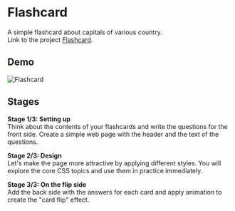 # Flashcard
A simple flashcard about capitals of various country.\
Link to the project [Flashcard](https://hyperskill.org/projects/115).

## Demo
![Flashcard](https://user-images.githubusercontent.com/63540951/127807085-bea125d4-9ce3-48aa-9e44-86ae1f40b236.gif)

## Stages
**Stage 1/3: Setting up**\
Think about the contents of your flashcards and write the questions for the front side. Create a simple web page with the header and the text of the questions.

**Stage 2/3: Design**\
Let's make the page more attractive by applying different styles. You will explore the core CSS topics and use them in practice immediately.

**Stage 3/3: On the flip side**\
Add the back side with the answers for each card and apply animation to create the "card flip" effect.
